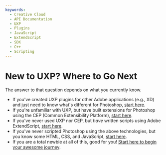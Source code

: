 ```yaml
---
keywords:
  - Creative Cloud
  - API Documentation
  - UXP
  - Plugins
  - JavaScript
  - ExtendScript
  - SDK
  - C++
  - Scripting
---
```


# New to UXP? Where to Go Next
The answer to that question depends on what you currently know.
- If you've created UXP plugins for other Adobe applications (e.g., XD) and just need to know what's different for Photoshop, [start here](uxp_for_xd_devs/).
- If you're unfamiliar with UXP, but have built extensions for Photoshop using the CEP (Common Extensibility Platform), [start here](uxp_for_cep_devs/).
- If you've never used UXP nor CEP, but _have_ written scripts using Adobe ExtendScript, [start here](uxp_for_extendscript_devs/).
- If you've never scripted Photoshop using the above technologies, but you know some HTML, CSS, and JavaScript, [start here](uxp_for_web_devs/).
- If you are a total newbie at all of this, good for you! [Start here to begin your awesome journey](uxp_for_newbies/).
